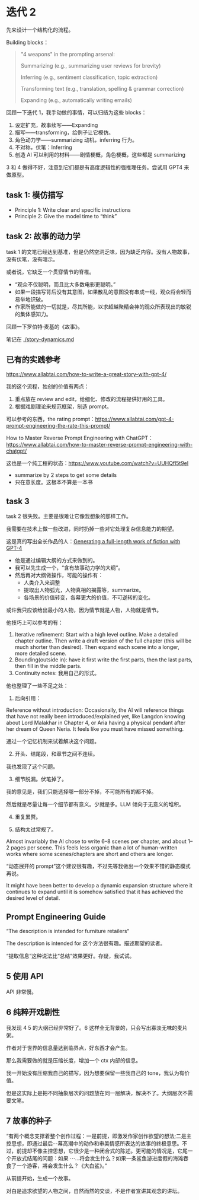 # 迭代 2

先来设计一个结构化的流程。

Building blocks：

> "4 weapons" in the prompting arsenal:
>
> Summarizing (e.g., summarizing user reviews for brevity)
>
> Inferring (e.g., sentiment classification, topic extraction)
>
> Transforming text (e.g., translation, spelling & grammar correction)
>
> Expanding (e.g., automatically writing emails)

回顾一下迭代 1，我手动做的事情，可以归结为这些 blocks：

1. 设定扩充，故事续写——Expanding
2. 描写——transforming，给例子让它模仿。
3. 角色动力学——summarizing 动机，inferring 行为。
4. 不对称，伏笔：Inferring
5. 创造 AI 可以利用的材料——剧情梗概，角色梗概，这些都是 summarizing

3 和 4 做得不好，注意到它们都是有高度逻辑性的强推理任务。尝试用 GPT4 来做原型。

## task 1: 模仿描写

- Principle 1: Write clear and specific instructions
- Principle 2: Give the model time to “think”

## task 2: 故事的动力学

task 1 的文笔已经达到基准，但是仍然空洞乏味，因为缺乏内容。没有人物故事，没有伏笔，没有暗示。

或者说，它缺乏一个贯穿情节的脊椎。

- “观众不仅聪明，而且比大多数电影更聪明。”
- 如果一段描写背后没有其意图，如果散乱的意图没有串成一线，观众将会轻而易举地识破。
- 作家所能做的一切就是，尽其所能，以求超越聚精会神的观众所表现出的敏锐的集体感知力。

回顾一下罗伯特·麦基的《故事》。

笔记在 [./story-dynamics.md](./story-dynamics.md)

## 已有的实践参考

https://www.allabtai.com/how-to-write-a-great-story-with-gpt-4/

我的这个流程，独创的价值有两点：

1. 重点放在 review and edit，给细化、修改的流程提供好用的工具。
2. 根据戏剧理论来规范框架，制造 prompt。

可以参考的东西，the rating prompt：https://www.allabtai.com/gpt-4-prompt-engineering-the-rate-this-prompt/

How to Master Reverse Prompt Engineering with ChatGPT：https://www.allabtai.com/how-to-master-reverse-prompt-engineering-with-chatgpt/

这也是一个纯工程的状态：https://www.youtube.com/watch?v=UUHQfl5t9eI

- summarize by 2 steps to get some details
- 只在意长度。这根本不算是一本书

## task 3

task 2 很失败。主要是很难让它像我想象的那样工作。

我需要在技术上做一些改进，同时扔掉一些对它处理复杂信息能力的期望。

这是真的写出全长作品的人：[Generating a full-length work of fiction with GPT-4](https://medium.com/@chiaracoetzee/generating-a-full-length-work-of-fiction-with-gpt-4-4052cfeddef3)

- 他是通过编辑大纲的方式来做到的。
- 我可以先生成一个，“含有故事动力学的大纲”。
- 然后再对大纲做操作，可能的操作有：
  - 人类介入来调整
  - 提取出人物弧光，人物真相的揭露等，summarize。
  - 各场景的价值转变，各幕更大的价值，不可逆转的变化。

或许我只应该给出最小的人物，因为情节就是人物，人物就是情节。

他技巧上可以参考的有：

1. Iterative refinement: Start with a high level outline. Make a detailed chapter outline. Then write a draft version of the full chapter (this will be much shorter than desired). Then expand each scene into a longer, more detailed scene.
2. Bounding(outside in): have it first write the first parts, then the last parts, then fill in the middle parts.
3. Continuity notes: 我用自己的形式。

他也整理了一些不足之处：

1. 后向引用：

Reference without introduction: Occasionally, the AI will reference things that have not really been introduced/explained yet, like Langdon knowing about Lord Malakhar in Chapter 4, or Aria having a physical pendant after her dream of Queen Neria. It feels like you must have missed something.

通过一个记忆机制来试着解决这个问题。

2. 开头、结尾段，和章节之间不连续。

我也发现了这个问题。

3. 细节脱漏。伏笔掉了。

我的意见是，我们只能选择哪一部分不掉，不可能所有的都不掉。

然后就是尽量让每一个细节都有意义。少就是多。LLM 倾向于无意义的堆积。

4. 重复累赘。

5. 结构太过常规了。

Almost invariably the AI chose to write 6–8 scenes per chapter, and about 1–2 pages per scene. This feels less organic than a lot of human-written works where some scenes/chapters are short and others are longer.

“动态展开的 prompt”这个建议很有趣，不过先等我做出一个效果不错的静态模式再说。

It might have been better to develop a dynamic expansion structure where it continues to expand until it is somehow satisfied that it has achieved the desired level of detail.

## Prompt Engineering Guide

“The description is intended for furniture retailers“

The description is intended for 这个方法很有趣。描述期望的读者。

“提取信息”这种说法比“总结”效果更好。存疑，我试试。

## 5 使用 API

API 非常慢。

## 6 纯粹开戏剧性

我发现 4 5 的大纲已经非常好了。6 这样全无背景的，只会写出寡淡无味的麦片粥。

作者对于世界的信息量达到临界点，好东西才会产生。

那么我需要做的就是压缩长度，增加一个 ctx 内部的信息。

我一开始没有压缩我自己的描写，因为想要保留一些我自己的 tone，我认为有价值。

但是这实际上是把不同抽象层次的问题放在同一层解决，解决不了。大纲层次不需要文笔。

## 7 故事的种子

“有两个概念支撑着整个创作过程：一是前提，即激发作家创作欲望的想法;二是主控思想，即通过最后--幕高潮中的动作和审美情感所表达的故事的終极意思。不过，前提却不像主控思想，它很少是一种闭合式的陈述。更可能的情况是，它尾一个开放式结尾的问题：如果 ⋯…将会发生什么？如果一条鲨鱼游进度假的海滩吞食了一个游客，將会发生什么？《大白鲨》。”

从前提开始，生成一个故事。

对白是追求欲望的人物之间，自然而然的交谈，不是作者宣讲其观念的讲坛。